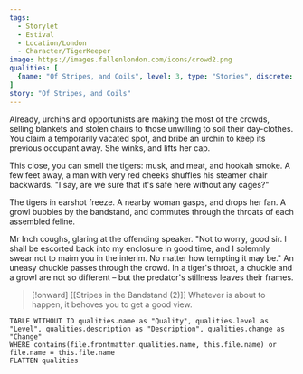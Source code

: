```yaml
---
tags:
  - Storylet
  - Estival
  - Location/London
  - Character/TigerKeeper
image: https://images.fallenlondon.com/icons/crowd2.png
qualities: [
  {name: "Of Stripes, and Coils", level: 3, type: "Stories", discrete: true, unlock: "", icon: "https://images.fallenlondon.com/icons/estivaltigersmall.png", description: "A commotion in Tyrant's Gardens",  change: "What do they all want? Quickly now, before someone gets eaten."}
]
story: "Of Stripes, and Coils"
---
```


Already, urchins and opportunists are making the most of the crowds, selling blankets and stolen chairs to those unwilling to soil their day-clothes. You claim a temporarily vacated spot, and bribe an urchin to keep its previous occupant away. She winks, and lifts her cap.

This close, you can smell the tigers: musk, and meat, and hookah smoke. A few feet away, a man with very red cheeks shuffles his steamer chair backwards. "I say, are we sure that it's safe here without any cages?"

The tigers in earshot freeze. A nearby woman gasps, and drops her fan. A growl bubbles by the bandstand, and commutes through the throats of each assembled feline.

Mr Inch coughs, glaring at the offending speaker. "Not to worry, good sir. I shall be escorted back into my enclosure in good time, and I solemnly swear not to maim you in the interim. No matter how tempting it may be." An uneasy chuckle passes through the crowd. In a tiger's throat, a chuckle and a growl are not so different – but the predator's stillness leaves their frames.

> [!onward] [[Stripes in the Bandstand (2)]]
> Whatever is about to happen, it behoves you to get a good view.

```dataview
TABLE WITHOUT ID qualities.name as "Quality", qualities.level as "Level", qualities.description as "Description", qualities.change as "Change"  
WHERE contains(file.frontmatter.qualities.name, this.file.name) or file.name = this.file.name 
FLATTEN qualities
```
